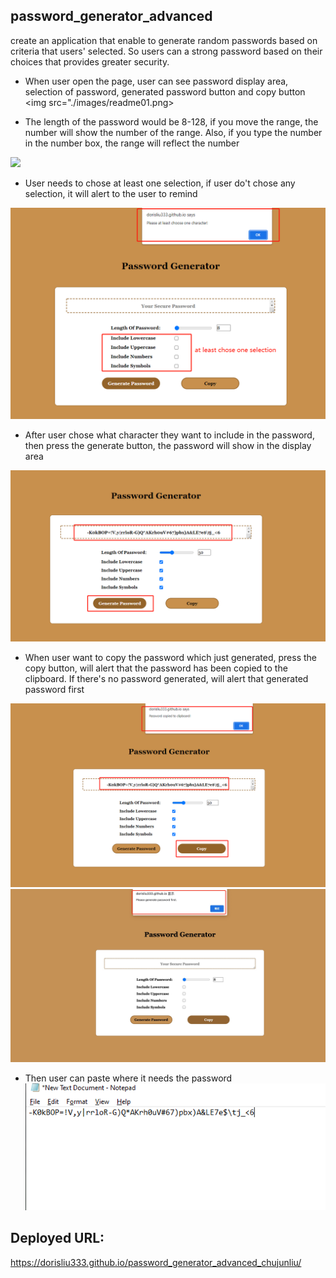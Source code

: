 ## password_generator_advanced
create an application that enable to generate random passwords based on criteria that users' selected. So users can a strong password based on their choices that provides greater security.

* When user open the page, user can see password display area, selection of password, generated password button and copy button
<img src="./images/readme01.png>

*  The length of the password would be 8-128, if you move the range, the number will show the number of the range. Also, if you type the number in the number box, the range will reflect the number
<img src="./images/readme02.png">

*  User needs to chose at least one selection, if user do't chose any selection, it will alert to the user to remind 
<img src="./images/readme03.png">

* After user chose what character they want to include in the password, then press the generate button, the password will show in the display area
<img src="./images/readme04.png">

* When user want to copy the password which just generated, press the copy button, will alert that the password has been copied to the clipboard. If there's no password generated, will alert that generated password first
<img src="./images/readme05.png">
<img src="./images/readme05-1.png">

* Then user can paste where it needs the password
  <img src="./images/readme06.png">

## Deployed URL:
https://dorisliu333.github.io/password_generator_advanced_chujunliu/